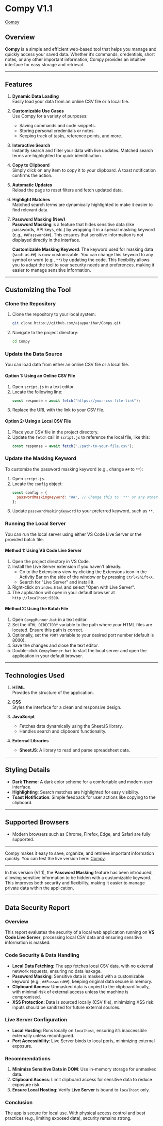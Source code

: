 # Compy V1.1

[Compy](https://ajayparihar.github.io/Compy)

## Overview

**Compy** is a simple and efficient web-based tool that helps you manage and quickly access your saved data. Whether it’s commands, credentials, short notes, or any other important information, Compy provides an intuitive interface for easy storage and retrieval.

---

## Features

1. **Dynamic Data Loading**  
   Easily load your data from an online CSV file or a local file.

2. **Customizable Use Cases**  
   Use Compy for a variety of purposes:

   - Saving commands and code snippets.
   - Storing personal credentials or notes.
   - Keeping track of tasks, reference points, and more.

3. **Interactive Search**  
   Instantly search and filter your data with live updates. Matched search terms are highlighted for quick identification.

4. **Copy to Clipboard**  
   Simply click on any item to copy it to your clipboard. A toast notification confirms the action.

5. **Automatic Updates**  
   Reload the page to reset filters and fetch updated data.

6. **Highlight Matches**  
   Matched search terms are dynamically highlighted to make it easier to find relevant data.

7. **Password Masking** **(New)**  
   **Password Masking** is a feature that hides sensitive data (like passwords, API keys, etc.) by wrapping it in a special masking keyword (e.g., `##Password##`). This ensures that sensitive information is not displayed directly in the interface.

   **Customizable Masking Keyword**: The keyword used for masking data (such as `##`) is now customizable. You can change this keyword to any symbol or word (e.g., `**`) by updating the code. This flexibility allows you to adapt the tool to your security needs and preferences, making it easier to manage sensitive information.

---

## Customizing the Tool

### Clone the Repository

1. Clone the repository to your local system:

   ```bash
   git clone https://github.com/ajayparihar/Compy.git
   ```

2. Navigate to the project directory:
   ```bash
   cd Compy
   ```

### Update the Data Source

You can load data from either an online CSV file or a local file.

#### Option 1: Using an Online CSV File

1. Open `script.js` in a text editor.
2. Locate the following line:
   ```javascript
   const response = await fetch("https://your-csv-file-link");
   ```
3. Replace the URL with the link to your CSV file.

#### Option 2: Using a Local CSV File

1. Place your CSV file in the project directory.
2. Update the `fetch` call in `script.js` to reference the local file, like this:
   ```javascript
   const response = await fetch("./path-to-your-file.csv");
   ```

### Update the Masking Keyword

To customize the password masking keyword (e.g., change `##` to `**`):

1. Open `script.js`.
2. Locate the `config` object:
   ```javascript
   const config = {
     passwordMaskingKeyword: "##", // Change this to '**' or any other keyword
   };
   ```
3. Update `passwordMaskingKeyword` to your preferred keyword, such as `**`.

### Running the Local Server

You can run the local server using either VS Code Live Server or the provided batch file.

#### Method 1: Using VS Code Live Server

1. Open the project directory in VS Code.
2. Install the Live Server extension if you haven't already.
   - Go to the Extensions view by clicking the Extensions icon in the Activity Bar on the side of the window or by pressing `Ctrl+Shift+X`.
   - Search for "Live Server" and install it.
3. Right-click on `index.html` and select "Open with Live Server".
4. The application will open in your default browser at `http://localhost:5500`.

#### Method 2: Using the Batch File

1. Open `CompyRunner.bat` in a text editor.
2. Set the `HTML_DIRECTORY` variable to the path where your HTML files are located. Ensure this path is correct.
3. Optionally, set the `PORT` variable to your desired port number (default is 8000).
4. Save the changes and close the text editor.
5. Double-click `CompyRunner.bat` to start the local server and open the application in your default browser.

---

## Technologies Used

1. **HTML**  
   Provides the structure of the application.

2. **CSS**  
   Styles the interface for a clean and responsive design.

3. **JavaScript**

   - Fetches data dynamically using the SheetJS library.
   - Handles search and clipboard functionality.

4. **External Libraries**
   - **SheetJS**: A library to read and parse spreadsheet data.

---

## Styling Details

- **Dark Theme**: A dark color scheme for a comfortable and modern user interface.
- **Highlighting**: Search matches are highlighted for easy visibility.
- **Toast Notification**: Simple feedback for user actions like copying to the clipboard.

---

## Supported Browsers

- Modern browsers such as Chrome, Firefox, Edge, and Safari are fully supported.

---

Compy makes it easy to save, organize, and retrieve important information quickly. You can test the live version here: [Compy](https://ajayparihar.github.io/Compy).

---

In this version (V1.1), the **Password Masking** feature has been introduced, allowing sensitive information to be hidden with a customizable keyword. This improves both security and flexibility, making it easier to manage private data within the application.

---

## Data Security Report

### Overview

This report evaluates the security of a local web application running on **VS Code Live Server**, processing local CSV data and ensuring sensitive information is masked.

### Code Security & Data Handling

- **Local Data Fetching**: The app fetches local CSV data, with no external network requests, ensuring no data leakage.
- **Password Masking**: Sensitive data is masked with a customizable keyword (e.g., `##Password##`), keeping original data secure in memory.
- **Clipboard Access**: Unmasked data is copied to the clipboard locally, with minimal risk of external access unless the machine is compromised.
- **XSS Protection**: Data is sourced locally (CSV file), minimizing XSS risk. Inputs should be sanitized for future external sources.

### Live Server Configuration

- **Local Hosting**: Runs locally on `localhost`, ensuring it’s inaccessible externally unless reconfigured.
- **Port Accessibility**: Live Server binds to local ports, minimizing external exposure.

### Recommendations

1. **Minimize Sensitive Data in DOM**: Use in-memory storage for unmasked data.
2. **Clipboard Access**: Limit clipboard access for sensitive data to reduce exposure risk.
3. **Ensure Local Hosting**: Verify **Live Server** is bound to `localhost` only.

### Conclusion

The app is secure for local use. With physical access control and best practices (e.g., limiting exposed data), security remains strong.
